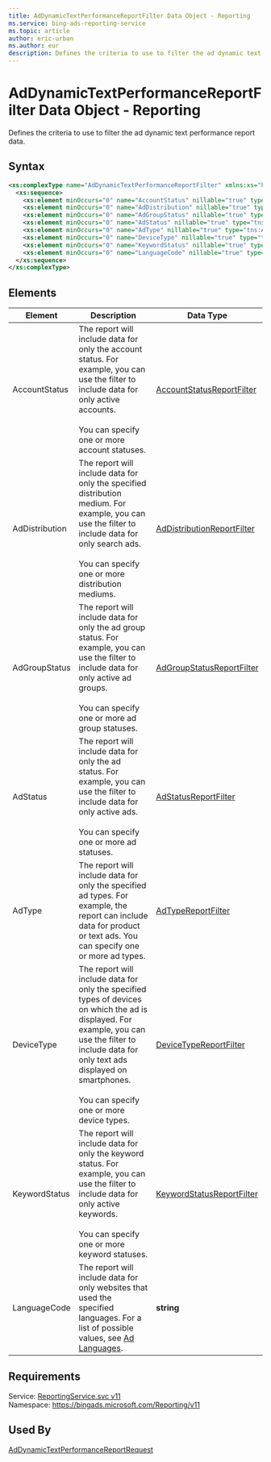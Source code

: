 ```yaml
---
title: AdDynamicTextPerformanceReportFilter Data Object - Reporting
ms.service: bing-ads-reporting-service
ms.topic: article
author: eric-urban
ms.author: eur
description: Defines the criteria to use to filter the ad dynamic text performance report data.
---
```

# AdDynamicTextPerformanceReportFilter Data Object - Reporting
Defines the criteria to use to filter the ad dynamic text performance report data.

## Syntax
```xml
<xs:complexType name="AdDynamicTextPerformanceReportFilter" xmlns:xs="http://www.w3.org/2001/XMLSchema">
  <xs:sequence>
    <xs:element minOccurs="0" name="AccountStatus" nillable="true" type="tns:AccountStatusReportFilter" />
    <xs:element minOccurs="0" name="AdDistribution" nillable="true" type="tns:AdDistributionReportFilter" />
    <xs:element minOccurs="0" name="AdGroupStatus" nillable="true" type="tns:AdGroupStatusReportFilter" />
    <xs:element minOccurs="0" name="AdStatus" nillable="true" type="tns:AdStatusReportFilter" />
    <xs:element minOccurs="0" name="AdType" nillable="true" type="tns:AdTypeReportFilter" />
    <xs:element minOccurs="0" name="DeviceType" nillable="true" type="tns:DeviceTypeReportFilter" />
    <xs:element minOccurs="0" name="KeywordStatus" nillable="true" type="tns:KeywordStatusReportFilter" />
    <xs:element minOccurs="0" name="LanguageCode" nillable="true" type="q3:ArrayOfstring" xmlns:q3="http://schemas.microsoft.com/2003/10/Serialization/Arrays" />
  </xs:sequence>
</xs:complexType>
```

## <a name="elements"></a>Elements

|Element|Description|Data Type|
|-----------|---------------|-------------|
|<a name="accountstatus"></a>AccountStatus|The report will include data for only the account status. For example, you can use the filter to include data for only active accounts.<br /><br />You can specify one or more account statuses.|[AccountStatusReportFilter](accountstatusreportfilter.md)|
|<a name="addistribution"></a>AdDistribution|The report will include data for only the specified distribution medium. For example, you can use the filter to include data for only search ads.<br /><br />You can specify one or more distribution mediums.|[AdDistributionReportFilter](addistributionreportfilter.md)|
|<a name="adgroupstatus"></a>AdGroupStatus|The report will include data for only the ad group status. For example, you can use the filter to include data for only active ad groups.<br /><br />You can specify one or more ad group statuses.|[AdGroupStatusReportFilter](adgroupstatusreportfilter.md)|
|<a name="adstatus"></a>AdStatus|The report will include data for only the ad status. For example, you can use the filter to include data for only active ads.<br /><br />You can specify one or more ad statuses.|[AdStatusReportFilter](adstatusreportfilter.md)|
|<a name="adtype"></a>AdType|The report will include data for only the specified ad types. For example, the report can include data for product or text ads. You can specify one or more ad types.|[AdTypeReportFilter](adtypereportfilter.md)|
|<a name="devicetype"></a>DeviceType|The report will include data for only the specified types of devices on which the ad is displayed. For example, you can use the filter to include data for only text ads displayed on smartphones.<br /><br />You can specify one or more device types.|[DeviceTypeReportFilter](devicetypereportfilter.md)|
|<a name="keywordstatus"></a>KeywordStatus|The report will include data for only the keyword status. For example, you can use the filter to include data for only active keywords.<br /><br />You can specify one or more keyword statuses.|[KeywordStatusReportFilter](keywordstatusreportfilter.md)|
|<a name="languagecode"></a>LanguageCode|The report will include data for only websites that used the specified languages. For a list of possible values, see [Ad Languages](~/guides/ad-languages.md).|**string**|

## Requirements
Service: [ReportingService.svc v11](https://reporting.api.bingads.microsoft.com/Api/Advertiser/Reporting/v11/ReportingService.svc)  
Namespace: https://bingads.microsoft.com/Reporting/v11  

## Used By
[AdDynamicTextPerformanceReportRequest](addynamictextperformancereportrequest.md)  

